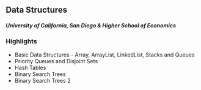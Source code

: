 ## Data Structures 
   
##### University of California, San Diego & Higher School of Economics


### Highlights

- Basic Data Structures - Array, ArrayList, LinkedList, Stacks and Queues
- Priority Queues and Disjoint Sets
- Hash Tables
- Binary Search Trees
- Binary Search Trees 2

